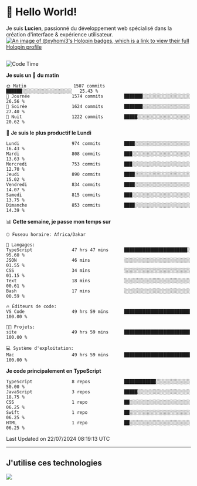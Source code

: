 # 👋 Hello World!

Je suis **Lucien**, passionné du développement web spécialisé dans la création d'interface & expérience utilisateur.
[![An image of @xyhomi3's Holopin badges, which is a link to view their full Holopin profile](https://holopin.me/xyhomi3)](https://holopin.io/@xyhomi3)

##

<!--START_SECTION:waka-->
![Code Time](http://img.shields.io/badge/Code%20Time-1%2C566%20hrs%208%20mins-blue)

**Je suis un 🐤 du matin** 

```text
🌞 Matin                  1507 commits        ██████░░░░░░░░░░░░░░░░░░░   25.43 % 
🌆 Journée                1574 commits        ███████░░░░░░░░░░░░░░░░░░   26.56 % 
🌃 Soirée                 1624 commits        ███████░░░░░░░░░░░░░░░░░░   27.40 % 
🌙 Nuit                   1222 commits        █████░░░░░░░░░░░░░░░░░░░░   20.62 % 
```
📅 **Je suis le plus productif le Lundi** 

```text
Lundi                    974 commits         ████░░░░░░░░░░░░░░░░░░░░░   16.43 % 
Mardi                    808 commits         ███░░░░░░░░░░░░░░░░░░░░░░   13.63 % 
Mercredi                 753 commits         ███░░░░░░░░░░░░░░░░░░░░░░   12.70 % 
Jeudi                    890 commits         ████░░░░░░░░░░░░░░░░░░░░░   15.02 % 
Vendredi                 834 commits         ████░░░░░░░░░░░░░░░░░░░░░   14.07 % 
Samedi                   815 commits         ███░░░░░░░░░░░░░░░░░░░░░░   13.75 % 
Dimanche                 853 commits         ████░░░░░░░░░░░░░░░░░░░░░   14.39 % 
```


📊 **Cette semaine, je passe mon temps sur** 

```text
🕑︎ Fuseau horaire: Africa/Dakar

💬 Langages: 
TypeScript               47 hrs 47 mins      ████████████████████████░   95.60 % 
JSON                     46 mins             ░░░░░░░░░░░░░░░░░░░░░░░░░   01.55 % 
CSS                      34 mins             ░░░░░░░░░░░░░░░░░░░░░░░░░   01.15 % 
Text                     18 mins             ░░░░░░░░░░░░░░░░░░░░░░░░░   00.61 % 
Bash                     17 mins             ░░░░░░░░░░░░░░░░░░░░░░░░░   00.59 % 

🔥 Éditeurs de code: 
VS Code                  49 hrs 59 mins      █████████████████████████   100.00 % 

🐱‍💻 Projets: 
site                     49 hrs 59 mins      █████████████████████████   100.00 % 

💻 Système d'exploitation: 
Mac                      49 hrs 59 mins      █████████████████████████   100.00 % 
```

**Je code principalement en TypeScript** 

```text
TypeScript               8 repos             ████████████░░░░░░░░░░░░░   50.00 % 
JavaScript               3 repos             █████░░░░░░░░░░░░░░░░░░░░   18.75 % 
CSS                      1 repo              ██░░░░░░░░░░░░░░░░░░░░░░░   06.25 % 
Swift                    1 repo              ██░░░░░░░░░░░░░░░░░░░░░░░   06.25 % 
HTML                     1 repo              ██░░░░░░░░░░░░░░░░░░░░░░░   06.25 % 
```




 Last Updated on 22/07/2024 08:19:13 UTC
<!--END_SECTION:waka-->
---

## J'utilise ces technologies

<p align="left">
  <a href="https://skillicons.dev">
    <img src="https://skillicons.dev/icons?i=ts,js,md,scss,tailwind,react,docker,express,astro,vite,nextjs,vercel,figma,ableton" />
  </a>
</p>

